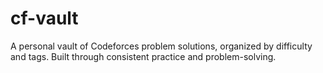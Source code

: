 # cf-vault
 A personal vault of Codeforces problem solutions, organized by difficulty and tags. Built through consistent practice and problem-solving.
